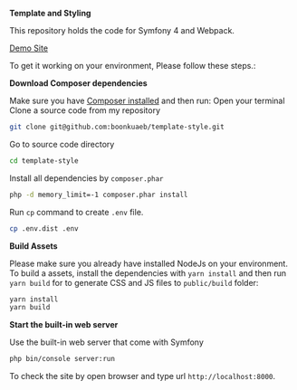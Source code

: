 **Template and Styling**

This repository holds the code for Symfony 4 and Webpack.

[Demo Site](https://damp-citadel-56736.herokuapp.com/)

To get it working on your environment, Please follow these steps.:

**Download Composer dependencies**

Make sure you have [Composer installed](https://getcomposer.org/download/)
and then run:
Open your terminal
Clone a source code from my repository
```bash
git clone git@github.com:boonkuaeb/template-style.git 
```
Go to source code directory
```bash
cd template-style
```
Install all dependencies by `composer.phar` 
```bash
php -d memory_limit=-1 composer.phar install
```
Run `cp` command to create `.env` file.
```bash
cp .env.dist .env
``` 

**Build Assets**

Please make sure you already have installed NodeJs on your environment.
To build a assets, install the dependencies with `yarn install` and then
run `yarn build` for to generate CSS and JS files to `public/build` folder:

```bash
yarn install
yarn build
```

**Start the built-in web server**

Use the built-in web server that come with Symfony 


```bash
php bin/console server:run
```

To check the site by open browser and type url `http://localhost:8000`.


